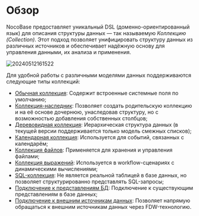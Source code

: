 # Обзор

NocoBase предоставляет уникальный DSL (доменно-ориентированный язык) для описания структуры данных — так называемую *Коллекцию (Collection)*. Этот подход позволяет унифицировать структуру данных из различных источников и обеспечивает надёжную основу для управления данными, их анализа и применения.

![20240512161522](https://static-docs.nocobase.com/20240512161522.png)

Для удобной работы с различными моделями данных поддерживаются следующие типы коллекций:

- [Обычная коллекция](/handbook/data-source-main/general-collection): Содержит встроенные системные поля по умолчанию;
- [Коллекция-наследник](/handbook/data-source-main/inheritance-collection): Позволяет создать родительскую коллекцию и на её основе дочернюю, унаследовав структуру, но с возможностью добавления собственных столбцов;
- [Деревовидная коллекция](/handbook/collection-tree): Иерархическая структура данных (в текущей версии поддерживается только модель смежных списков);
- [Календарная коллекция](/handbook/calendar/calendar-collection): Используется для событий, связанных с календарём;
- [Коллекция файлов](/handbook/file-manager/file-collection): Применяется для хранения и управления файлами;
- [Коллекция выражений](/handbook/workflow-dynamic-calculation/expression): Используется в workflow-сценариях с динамическими вычислениями;
- [SQL-коллекция](/handbook/collection-sql): Не является реальной таблицей в базе данных, но позволяет структурированно представлять SQL-запросы;
- [Подключение к представлениям БД](/handbook/collection-view): Подключение к существующим представлениям в базе данных;
- [Подключение к внешним источникам данных](/handbook/collection-fdw): Позволяет напрямую обращаться к внешним источникам данных через FDW-технологию.
